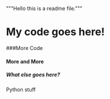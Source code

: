 """Hello this is a readme file."""

<h1> My code goes here!</h1>


###More Code

#### More and More


<h5>What else goes here?</h5>

<p1> Python stuff</p1>
